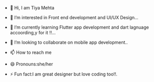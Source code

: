 - 👋 Hi, I am Tiya Mehta
- 👀 I’m interested in Front end development and UI/UX Design...
- 🌱 I’m currently learning Flutter app development and dart lagnuage accoording,y for it !!...
- 💞️ I’m looking to collaborate on mobile app development..
- 📫 How to reach me
  
- 😄 Pronouns:she/her
- ⚡ Fun fact:I am great designer but love coding too!!.

<!---
tiyu5679/tiyu5679 is a ✨ special ✨ repository because its `README.md` (this file) appears on your GitHub profile.
You can click the Preview link to take a look at your changes.
--->
